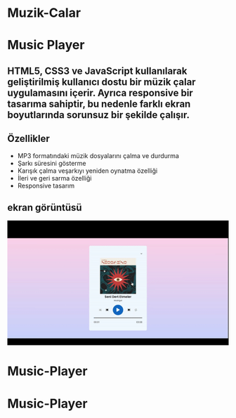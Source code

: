 # Muzik-Calar

<h1>Music Player</h1>

<h2>HTML5, CSS3 ve JavaScript kullanılarak geliştirilmiş kullanıcı dostu bir müzik çalar uygulamasını içerir. Ayrıca responsive bir tasarıma sahiptir, bu nedenle farklı ekran boyutlarında sorunsuz bir şekilde çalışır.

## Özellikler

- MP3 formatındaki müzik dosyalarını çalma ve durdurma
- Şarkı süresini gösterme
- Karışık çalma veşarkıyı yeniden oynatma özelliği
- İleri ve geri sarma özelliği
- Responsive tasarım
</h2>

<h2>ekran görüntüsü</h2>

![](screen.gif)



# Music-Player
# Music-Player
